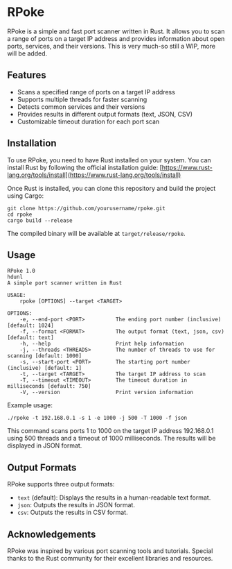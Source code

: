 # RPoke

RPoke is a simple and fast port scanner written in Rust. It allows you to scan a range of ports on a target IP address and provides information about open ports, services, and their versions. This is very much-so still a WIP, more will be added.

## Features

- Scans a specified range of ports on a target IP address
- Supports multiple threads for faster scanning
- Detects common services and their versions
- Provides results in different output formats (text, JSON, CSV)
- Customizable timeout duration for each port scan

## Installation

To use RPoke, you need to have Rust installed on your system. You can install Rust by following the official installation guide: [https://www.rust-lang.org/tools/install](https://www.rust-lang.org/tools/install)

Once Rust is installed, you can clone this repository and build the project using Cargo:

```shell
git clone https://github.com/yourusername/rpoke.git
cd rpoke
cargo build --release
```

The compiled binary will be available at `target/release/rpoke`.

## Usage

```
RPoke 1.0
hdunl
A simple port scanner written in Rust

USAGE:
    rpoke [OPTIONS] --target <TARGET>

OPTIONS:
    -e, --end-port <PORT>          The ending port number (inclusive) [default: 1024]
    -f, --format <FORMAT>          The output format (text, json, csv) [default: text]
    -h, --help                     Print help information
    -j, --threads <THREADS>        The number of threads to use for scanning [default: 1000]
    -s, --start-port <PORT>        The starting port number (inclusive) [default: 1]
    -t, --target <TARGET>          The target IP address to scan
    -T, --timeout <TIMEOUT>        The timeout duration in milliseconds [default: 750]
    -V, --version                  Print version information
```

Example usage:

```shell
./rpoke -t 192.168.0.1 -s 1 -e 1000 -j 500 -T 1000 -f json
```

This command scans ports 1 to 1000 on the target IP address 192.168.0.1 using 500 threads and a timeout of 1000 milliseconds. The results will be displayed in JSON format.

## Output Formats

RPoke supports three output formats:

- `text` (default): Displays the results in a human-readable text format.
- `json`: Outputs the results in JSON format.
- `csv`: Outputs the results in CSV format.


## Acknowledgements

RPoke was inspired by various port scanning tools and tutorials. Special thanks to the Rust community for their excellent libraries and resources.
